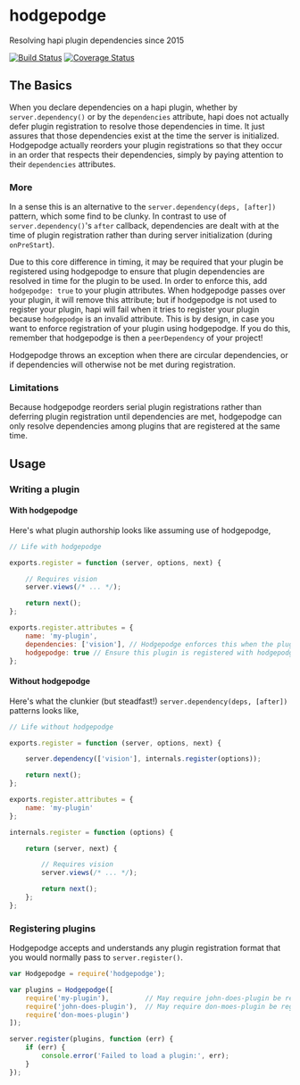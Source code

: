 # hodgepodge

Resolving hapi plugin dependencies since 2015

[![Build Status](https://travis-ci.org/devinivy/hodgepodge.svg?branch=master)](https://travis-ci.org/devinivy/hodgepodge) [![Coverage Status](https://coveralls.io/repos/devinivy/hodgepodge/badge.svg?branch=master&service=github)](https://coveralls.io/github/devinivy/hodgepodge?branch=master)

## The Basics
When you declare dependencies on a hapi plugin, whether by `server.dependency()` or by the `dependencies` attribute, hapi does not actually defer plugin registration to resolve those dependencies in time.  It just assures that those dependencies exist at the time the server is initialized.  Hodgepodge actually reorders your plugin registrations so that they occur in an order that respects their dependencies, simply by paying attention to their `dependencies` attributes.

### More
In a sense this is an alternative to the `server.dependency(deps, [after])` pattern, which some find to be clunky.  In contrast to use of `server.dependency()`'s `after` callback, dependencies are dealt with at the time of plugin registration rather than during server initialization (during `onPreStart`).

Due to this core difference in timing, it may be required that your plugin be registered using hodgepodge to ensure that plugin dependencies are resolved in time for the plugin to be used.  In order to enforce this, add `hodgepodge: true` to your plugin attributes.  When hodgepodge passes over your plugin, it will remove this attribute; but if hodgepodge is not used to register your plugin, hapi will fail when it tries to register your plugin because `hodgepodge` is an invalid attribute.  This is by design, in case you want to enforce registration of your plugin using hodgepodge.  If you do this, remember that hodgepodge is then a `peerDependency` of your project!

Hodgepodge throws an exception when there are circular dependencies, or if dependencies will otherwise not be met during registration.

### Limitations
Because hodgepodge reorders serial plugin registrations rather than deferring plugin registration until dependencies are met, hodgepodge can only resolve dependencies among plugins that are registered at the same time.


## Usage

### Writing a plugin

#### With hodgepodge
Here's what plugin authorship looks like assuming use of hodgepodge,
```js
// Life with hodgepodge

exports.register = function (server, options, next) {

    // Requires vision
    server.views(/* ... */);

    return next();
};

exports.register.attributes = {
    name: 'my-plugin',
    dependencies: ['vision'], // Hodgepodge enforces this when the plugin is registered
    hodgepodge: true // Ensure this plugin is registered with hodgepodge (optional)
};

```

#### Without hodgepodge
Here's what the clunkier (but steadfast!) `server.dependency(deps, [after])` patterns looks like,
```js
// Life without hodgepodge

exports.register = function (server, options, next) {

    server.dependency(['vision'], internals.register(options));

    return next();
};

exports.register.attributes = {
    name: 'my-plugin'
};

internals.register = function (options) {

    return (server, next) {

        // Requires vision
        server.views(/* ... */);

        return next();
    };
};
```

### Registering plugins
Hodgepodge accepts and understands any plugin registration format that you would normally pass to `server.register()`.
```js
var Hodgepodge = require('hodgepodge');

var plugins = Hodgepodge([
    require('my-plugin'),         // May require john-does-plugin be registered first
    require('john-does-plugin'),  // May require don-moes-plugin be registered first
    require('don-moes-plugin')
]);

server.register(plugins, function (err) {
    if (err) {
        console.error('Failed to load a plugin:', err);
    }
});
```
